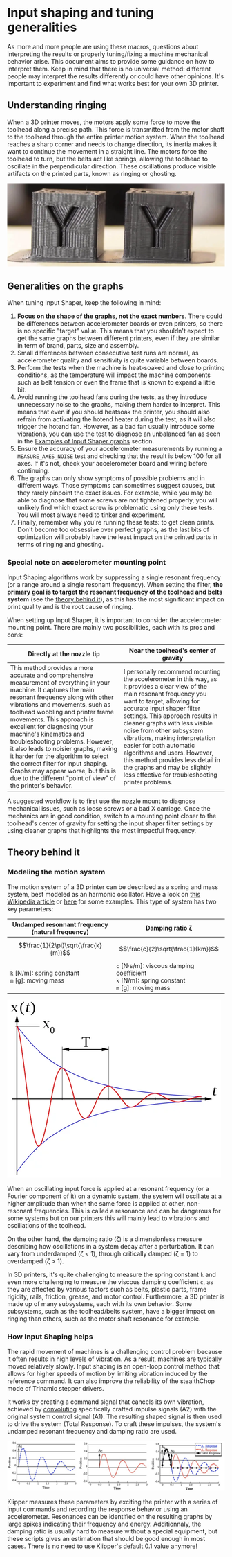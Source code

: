 # Input shaping and tuning generalities

As more and more people are using these macros, questions about interpreting the results or properly tuning/fixing a machine mechanical behavior arise. This document aims to provide some guidance on how to interpret them. Keep in mind that there is no universal method: different people may interpret the results differently or could have other opinions. It's important to experiment and find what works best for your own 3D printer.


## Understanding ringing

When a 3D printer moves, the motors apply some force to move the toolhead along a precise path. This force is transmitted from the motor shaft to the toolhead through the entire printer motion system. When the toolhead reaches a sharp corner and needs to change direction, its inertia makes it want to continue the movement in a straight line. The motors force the toolhead to turn, but the belts act like springs, allowing the toolhead to oscillate in the perpendicular direction. These oscillations produce visible artifacts on the printed parts, known as ringing or ghosting.

![](images/generalities/ghosting.png)


## Generalities on the graphs

When tuning Input Shaper, keep the following in mind:
  1. **Focus on the shape of the graphs, not the exact numbers**. There could be differences between accelerometer boards or even printers, so there is no specific "target" value. This means that you shouldn't expect to get the same graphs between different printers, even if they are similar in term of brand, parts, size and assembly.
  1. Small differences between consecutive test runs are normal, as accelerometer quality and sensitivity is quite variable between boards.
  1. Perform the tests when the machine is heat-soaked and close to printing conditions, as the temperature will impact the machine components such as belt tension or even the frame that is known to expand a little bit.
  1. Avoid running the toolhead fans during the tests, as they introduce unnecessary noise to the graphs, making them harder to interpret. This means that even if you should heatsoak the printer, you should also refrain from activating the hotend heater during the test, as it will also trigger the hotend fan. However, as a bad fan usually introduce some vibrations, you can use the test to diagnose an unbalanced fan as seen in the [Examples of Input Shaper graphs](./macros/axis_tuning.md) section.
  1. Ensure the accuracy of your accelerometer measurements by running a `MEASURE_AXES_NOISE` test and checking that the result is below 100 for all axes. If it's not, check your accelerometer board and wiring before continuing.
  1. The graphs can only show symptoms of possible problems and in different ways. Those symptoms can sometimes suggest causes, but they rarely pinpoint the exact issues. For example, while you may be able to diagnose that some screws are not tightened properly, you will unlikely find which exact screw is problematic using only these tests. You will most always need to tinker and experiment.
  1. Finally, remember why you're running these tests: to get clean prints. Don't become too obsessive over perfect graphs, as the last bits of optimization will probably have the least impact on the printed parts in terms of ringing and ghosting.


### Special note on accelerometer mounting point
Input Shaping algorithms work by suppressing a single resonant frequency (or a range around a single resonant frequency). When setting the filter, **the primary goal is to target the resonant frequency of the toolhead and belts system** (see the [theory behind it](#theory-behind-it)), as this has the most significant impact on print quality and is the root cause of ringing.

When setting up Input Shaper, it is important to consider the accelerometer mounting point. There are mainly two possibilities, each with its pros and cons:

| Directly at the nozzle tip | Near the toolhead's center of gravity |
| --- | --- |
| This method provides a more accurate and comprehensive measurement of everything in your machine. It captures the main resonant frequency along with other vibrations and movements, such as toolhead wobbling and printer frame movements. This approach is excellent for diagnosing your machine's kinematics and troubleshooting problems. However, it also leads to noisier graphs, making it harder for the algorithm to select the correct filter for input shaping. Graphs may appear worse, but this is due to the different "point of view" of the printer's behavior. | I personally recommend mounting the accelerometer in this way, as it provides a clear view of the main resonant frequency you want to target, allowing for accurate input shaper filter settings. This approach results in cleaner graphs with less visible noise from other subsystem vibrations, making interpretation easier for both automatic algorithms and users. However, this method provides less detail in the graphs and may be slightly less effective for troubleshooting printer problems. |

A suggested workflow is to first use the nozzle mount to diagnose mechanical issues, such as loose screws or a bad X carriage. Once the mechanics are in good condition, switch to a mounting point closer to the toolhead's center of gravity for setting the input shaper filter settings by using cleaner graphs that highlights the most impactful frequency.


## Theory behind it

### Modeling the motion system
The motion system of a 3D printer can be described as a spring and mass system, best modeled as an harmonic oscillator. Have a look on [this Wikipedia article](https://en.wikipedia.org/wiki/Harmonic_oscillator) or [here](https://beltoforion.de/en/harmonic_oscillator/) for some examples. This type of system has two key parameters:

| Undamped resonnant frequency<br />(natural frequency) | Damping ratio ζ |
| --- | --- |
| $$\frac{1}{2\pi}\sqrt{\frac{k}{m}}$$ | $$\frac{c}{2}\sqrt{\frac{1}{km}}$$ |
| `k` [N/m]: spring constant<br />`m` [g]: moving mass | `c` [N·s/m]: viscous damping coefficient<br />`k` [N/m]: spring constant<br />`m` [g]: moving mass |

![](images/generalities/harmonic_oscil.png)

When an oscillating input force is applied at a resonant frequency (or a Fourier component of it) on a dynamic system, the system will oscillate at a higher amplitude than when the same force is applied at other, non-resonant frequencies. This is called a resonance and can be dangerous for some systems but on our printers this will mainly lead to vibrations and oscillations of the toolhead.

On the other hand, the damping ratio (ζ) is a dimensionless measure describing how oscillations in a system decay after a perturbation. It can vary from underdamped (ζ < 1), through critically damped (ζ = 1) to overdamped (ζ > 1).

In 3D printers, it's quite challenging to measure the spring constant `k` and even more challenging to measure the viscous damping coefficient `c`, as they are affected by various factors such as belts, plastic parts, frame rigidity, rails, friction, grease, and motor control. Furthermore, a 3D printer is made up of many subsystems, each with its own behavior. Some subsystems, such as the toolhead/belts system, have a bigger impact on ringing than others, such as the motor shaft resonance for example.

### How Input Shaping helps
The rapid movement of machines is a challenging control problem because it often results in high levels of vibration. As a result, machines are typically moved relatively slowly. Input shaping is an open-loop control method that allows for higher speeds of motion by limiting vibration induced by the reference command. It can also improve the reliability of the stealthChop mode of Trinamic stepper drivers.

It works by creating a command signal that cancels its own vibration, achieved by [convoluting](https://en.wikipedia.org/wiki/Convolution) specifically crafted impulse signals (A2) with the original system control signal (A1). The resulting shaped signal is then used to drive the system (Total Response). To craft these impulses, the system's undamped resonant frequency and damping ratio are used.

![](images/generalities/how_IS_works.png)

Klipper measures these parameters by exciting the printer with a series of input commands and recording the response behavior using an accelerometer. Resonances can be identified on the resulting graphs by large spikes indicating their frequency and energy. Additionnaly, the damping ratio is usually hard to measure without a special equipment, but these scripts gives an estimation that should be good enough in most cases. There is no need to use Klipper's default 0.1 value anymore!

